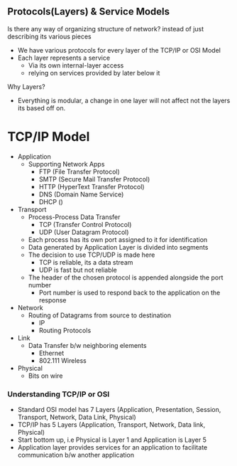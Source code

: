 ## Protocols(Layers) & Service Models

Is there any way of organizing structure of network? instead of just describing its various pieces
- We have various protocols for every layer of the TCP/IP or OSI Model
- Each layer represents a service
	- Via its own internal-layer access
	- relying on services provided by later below it

Why Layers?
- Everything is modular, a change in one layer will not affect not the layers its based off on.

# TCP/IP Model
- Application
	- Supporting Network Apps
		- FTP (File Transfer Protocol)
		- SMTP (Secure Mail Transfer Protocol)
		- HTTP (HyperText Transfer Protocol)
		- DNS (Domain Name Service)
		- DHCP ()
- Transport
	- Process-Process Data Transfer
		- TCP (Transfer Control Protocol)
		- UDP (User Datagram Protocol)
	- Each process has its own port assigned to it for identification
	- Data generated by Application Layer is divided into segments
	- The decision to use TCP/UDP is made here
		- TCP is reliable, its a data stream
		- UDP is fast but not reliable
	- The header of the chosen protocol is appended alongside the port number
		- Port number is used to respond back to the application on the response
- Network
	- Routing of Datagrams from source to destination
		- IP
		- Routing Protocols
- Link
	- Data Transfer b/w neighboring elements
		- Ethernet
		- 802.111 Wireless
- Physical
	- Bits on wire

### Understanding TCP/IP or OSI
- Standard OSI model has 7 Layers (Application, Presentation, Session, Transport, Network, Data Link, Physical)
- TCP/IP has 5 Layers (Application, Transport, Network, Data link, Physical)
- Start bottom up, i.e Physical is Layer 1 and Application is Layer 5
- Application layer provides services for an application to facilitate communication b/w another application

